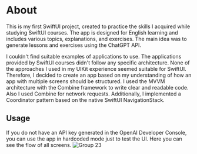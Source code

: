 # About 
This is my first SwiftUI project, created to practice the skills I acquired while studying SwiftUI courses. The app is designed for English learning and includes various topics, explanations, and exercises. The main idea was to generate lessons and exercises using the ChatGPT API.

I couldn't find suitable examples of applications to use. The applications provided by SwiftUI courses didn't follow any specific architecture. None of the approaches I used in my UIKit experience seemed suitable for SwiftUI. Therefore, I decided to create an app based on my understanding of how an app with multiple screens should be structured. I used the MVVM architecture with the Combine framework to write clear and readable code. Also I used Combine for network requests. Additionally, I implemented a Coordinator pattern based on the native SwiftUI NavigationStack.

## Usage
If you do not have an API key generated in the OpenAI Developer Console, you can use the app in hardcoded mode just to test the UI.
Here you can see the flow of all screens.
![Group 23](https://github.com/argonRM/EnglishCourceApp/assets/39482176/00d93443-e790-4b5b-bf2b-5aa8e1cbe4e8)

